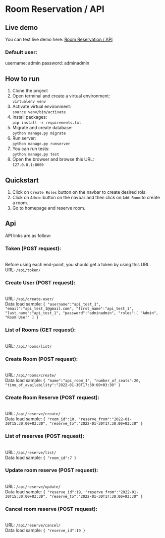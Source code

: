 # Room Reservation / API
## Live demo
You can test live demo here: [Room Reservation / API](https://RoomRes.ir)
### Default user:
username: admin
password: adminadmin
## How to run
1. Clone the project
2. Open terminal and create a virtual environment:
<br />```virtualenv venv```
3. Activate virtual environment:
<br />```source venv/bin/activate```
4. Install packages:
<br />```pip install -r requirements.txt```
5. Migrate and create database:
<br />```python manage.py migrate```
6. Run server:
<br />```python manage.py runserver```
7. You can run tests:
<br />```python manage.py test```
8. Open the browser and browse this URL:
<br />```127.0.0.1:8000```
## Quickstart
1. Click on ```Create Roles``` button on the navbar to create desired rols.
2. Click on ```Admin``` button on the navbar and then click on ```Add Room``` to create a room.
3. Go to homepage and reserve room.
## Api
API links are as follow:
### Token (POST request):
<br />Before using each end-point, you should get a token by using this URL.
<br />URL: ```/api/token/```
### Create User (POST request):
<br />URL: ```/api/create-user/```
<br />Data load sample: ```{
   "username":"api_test_1",
   "email":"api_test_1@gmail.com",
   "first_name":"api_test_1",
   "last_name":"api_test_1",
   "password":"adminadmin",
   "roles":[
      "Admin",
      "Room User"
   ]
}```
### List of Rooms (GET request):
<br />URL: ```/api/rooms/list/```
### Create Room (POST request):
<br />URL: ```/api/rooms/create/```
<br />Data load sample: ```{
   "name":"api_room_1",
   "number_of_seats":20,
   "time_of_availability":"2022-01-30T17:30:00+03:30"
}```
### Create Room Reserve (POST request):
<br />URL: ```/api/reserve/create/```
<br />Data load sample: ```{
   "room_id":10,
   "reserve_from":"2022-01-30T15:30:00+03:30",
   "reserve_to":"2022-01-30T17:30:00+03:30"
}```
### List of reserves (POST request):
<br />URL: ```/api/reserve/list/```
<br />Data load sample: ```{
   "room_id":7
}```
### Update room reserve (POST request):
<br />URL: ```/api/reserve/update/```
<br />Data load sample: ```{
   "reserve_id":19,
   "reserve_from":"2022-01-30T15:30:00+03:30",
   "reserve_to":"2022-01-30T17:30:00+03:30"
}```

### Cancel room reserve (POST request):
<br />URL: ```/api/reserve/cancel/```
<br />Data load sample: ```{
   "reserve_id":19
}```

